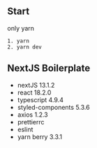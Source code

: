 ## Start
only yarn 
```shell
1. yarn 
2. yarn dev
```
    
## NextJS Boilerplate

- nextJS 13.1.2
- react 18.2.0
- typescript 4.9.4
- styled-components 5.3.6
- axios 1.2.3
- prettierrc 
- eslint
- yarn berry 3.3.1
